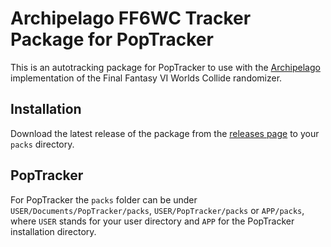 # Archipelago FF6WC Tracker Package for PopTracker
This is an autotracking package for PopTracker to use with the [Archipelago](https://archipelago.gg) implementation of the Final Fantasy VI Worlds Collide randomizer.

## Installation
Download the latest release of the package from the [releases page](https://github.com/Llisandur/FF6-Worlds-Collide-PopTracker-pack/releases/latest) to your `packs` directory.

## PopTracker
For PopTracker the `packs` folder can be under `USER/Documents/PopTracker/packs`, `USER/PopTracker/packs` or `APP/packs`, where `USER` stands for your user directory and `APP` for the PopTracker installation directory.